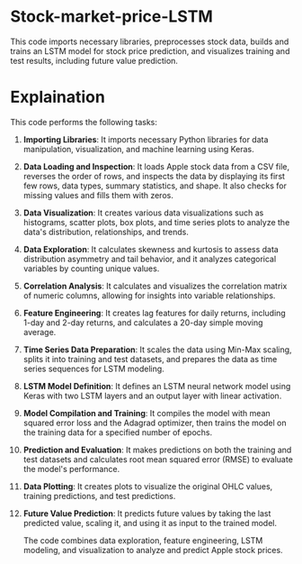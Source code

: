 # Stock-market-price-LSTM
This code imports necessary libraries, preprocesses stock data, builds and trains an LSTM model for stock price prediction, and visualizes training and test results, including future value prediction.
# Explaination 
This code performs the following tasks:

1. **Importing Libraries**: It imports necessary Python libraries for data manipulation, visualization, and machine learning using Keras.

2. **Data Loading and Inspection**: It loads Apple stock data from a CSV file, reverses the order of rows, and inspects the data by displaying its first few rows, data types, summary statistics, and shape. It also checks for missing values and fills them with zeros.

3. **Data Visualization**: It creates various data visualizations such as histograms, scatter plots, box plots, and time series plots to analyze the data's distribution, relationships, and trends.

4. **Data Exploration**: It calculates skewness and kurtosis to assess data distribution asymmetry and tail behavior, and it analyzes categorical variables by counting unique values.

5. **Correlation Analysis**: It calculates and visualizes the correlation matrix of numeric columns, allowing for insights into variable relationships.

6. **Feature Engineering**: It creates lag features for daily returns, including 1-day and 2-day returns, and calculates a 20-day simple moving average.

7. **Time Series Data Preparation**: It scales the data using Min-Max scaling, splits it into training and test datasets, and prepares the data as time series sequences for LSTM modeling.

8. **LSTM Model Definition**: It defines an LSTM neural network model using Keras with two LSTM layers and an output layer with linear activation.

9. **Model Compilation and Training**: It compiles the model with mean squared error loss and the Adagrad optimizer, then trains the model on the training data for a specified number of epochs.

10. **Prediction and Evaluation**: It makes predictions on both the training and test datasets and calculates root mean squared error (RMSE) to evaluate the model's performance.

11. **Data Plotting**: It creates plots to visualize the original OHLC values, training predictions, and test predictions.

12. **Future Value Prediction**: It predicts future values by taking the last predicted value, scaling it, and using it as input to the trained model.

    The code combines data exploration, feature engineering, LSTM modeling, and visualization to analyze and predict Apple stock prices.
